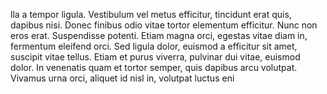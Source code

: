 lla a tempor ligula. Vestibulum vel metus efficitur, tincidunt erat quis, dapibus nisi. Donec finibus odio vitae tortor elementum efficitur. Nunc non eros erat. Suspendisse potenti. Etiam magna orci, egestas vitae diam in, fermentum eleifend orci. Sed ligula dolor, euismod a efficitur sit amet, suscipit vitae tellus. Etiam et purus viverra, pulvinar dui vitae, euismod dolor. In venenatis quam et tortor semper, quis dapibus arcu volutpat. Vivamus urna orci, aliquet id nisl in, volutpat luctus eni